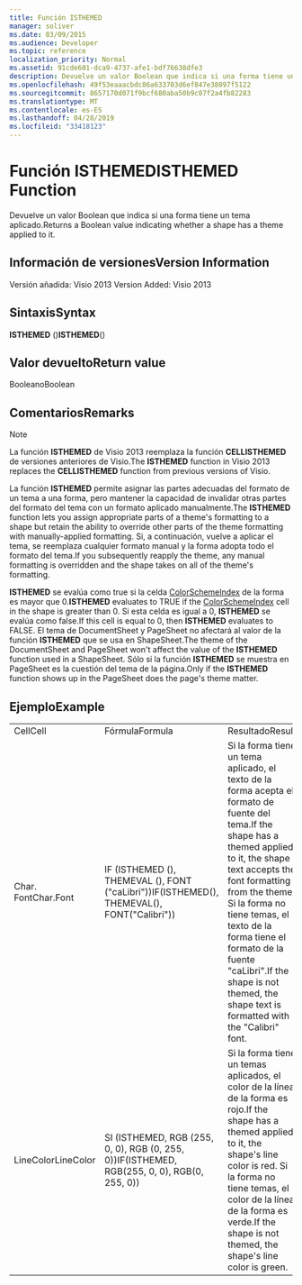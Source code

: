 ```yaml
---
title: Función ISTHEMED
manager: soliver
ms.date: 03/09/2015
ms.audience: Developer
ms.topic: reference
localization_priority: Normal
ms.assetid: 91cde601-dca9-4737-afe1-bdf76638dfe3
description: Devuelve un valor Boolean que indica si una forma tiene un tema aplicado.
ms.openlocfilehash: 49f53eaaacbdc86a633703d6ef847e38097f5122
ms.sourcegitcommit: 8657170d071f9bcf680aba50b9c07f2a4fb82283
ms.translationtype: MT
ms.contentlocale: es-ES
ms.lasthandoff: 04/28/2019
ms.locfileid: "33418123"
---
```

# <a name="isthemed-function"></a><span data-ttu-id="d0491-103">Función ISTHEMED</span><span class="sxs-lookup"><span data-stu-id="d0491-103">ISTHEMED Function</span></span>

<span data-ttu-id="d0491-104">Devuelve un valor Boolean que indica si una forma tiene un tema aplicado.</span><span class="sxs-lookup"><span data-stu-id="d0491-104">Returns a Boolean value indicating whether a shape has a theme applied to it.</span></span> 
  
## <a name="version-information"></a><span data-ttu-id="d0491-105">Información de versiones</span><span class="sxs-lookup"><span data-stu-id="d0491-105">Version Information</span></span>

<span data-ttu-id="d0491-106">Versión añadida: Visio 2013
</span><span class="sxs-lookup"><span data-stu-id="d0491-106">Version Added: Visio 2013</span></span> 
  
## <a name="syntax"></a><span data-ttu-id="d0491-107">Sintaxis</span><span class="sxs-lookup"><span data-stu-id="d0491-107">Syntax</span></span>

 <span data-ttu-id="d0491-108">**ISTHEMED** ()</span><span class="sxs-lookup"><span data-stu-id="d0491-108">**ISTHEMED**()</span></span>
  
## <a name="return-value"></a><span data-ttu-id="d0491-109">Valor devuelto</span><span class="sxs-lookup"><span data-stu-id="d0491-109">Return value</span></span>

<span data-ttu-id="d0491-110">Booleano</span><span class="sxs-lookup"><span data-stu-id="d0491-110">Boolean</span></span>
  
## <a name="remarks"></a><span data-ttu-id="d0491-111">Comentarios</span><span class="sxs-lookup"><span data-stu-id="d0491-111">Remarks</span></span>

> [!NOTE]
> <span data-ttu-id="d0491-112">La función **ISTHEMED** de Visio 2013 reemplaza la función **CELLISTHEMED** de versiones anteriores de Visio.</span><span class="sxs-lookup"><span data-stu-id="d0491-112">The **ISTHEMED** function in Visio 2013 replaces the **CELLISTHEMED** function from previous versions of Visio.</span></span> 
  
<span data-ttu-id="d0491-113">La función **ISTHEMED** permite asignar las partes adecuadas del formato de un tema a una forma, pero mantener la capacidad de invalidar otras partes del formato del tema con un formato aplicado manualmente.</span><span class="sxs-lookup"><span data-stu-id="d0491-113">The **ISTHEMED** function lets you assign appropriate parts of a theme's formatting to a shape but retain the ability to override other parts of the theme formatting with manually-applied formatting.</span></span> <span data-ttu-id="d0491-114">Si, a continuación, vuelve a aplicar el tema, se reemplaza cualquier formato manual y la forma adopta todo el formato del tema.</span><span class="sxs-lookup"><span data-stu-id="d0491-114">If you subsequently reapply the theme, any manual formatting is overridden and the shape takes on all of the theme's formatting.</span></span> 
  
 <span data-ttu-id="d0491-115">**ISTHEMED** se evalúa como true si la celda [ColorSchemeIndex](colorschemeindex-cell-theme-properties-section.md) de la forma es mayor que 0.</span><span class="sxs-lookup"><span data-stu-id="d0491-115">**ISTHEMED** evaluates to TRUE if the [ColorSchemeIndex](colorschemeindex-cell-theme-properties-section.md) cell in the shape is greater than 0.</span></span> <span data-ttu-id="d0491-116">Si esta celda es igual a 0, **ISTHEMED** se evalúa como false.</span><span class="sxs-lookup"><span data-stu-id="d0491-116">If this cell is equal to 0, then **ISTHEMED** evaluates to FALSE.</span></span> <span data-ttu-id="d0491-117">El tema de DocumentSheet y PageSheet no afectará al valor de la función **ISTHEMED** que se usa en ShapeSheet.</span><span class="sxs-lookup"><span data-stu-id="d0491-117">The theme of the DocumentSheet and PageSheet won't affect the value of the **ISTHEMED** function used in a ShapeSheet.</span></span> <span data-ttu-id="d0491-118">Sólo si la función **ISTHEMED** se muestra en PageSheet es la cuestión del tema de la página.</span><span class="sxs-lookup"><span data-stu-id="d0491-118">Only if the **ISTHEMED** function shows up in the PageSheet does the page's theme matter.</span></span> 
  
## <a name="example"></a><span data-ttu-id="d0491-119">Ejemplo</span><span class="sxs-lookup"><span data-stu-id="d0491-119">Example</span></span>

||||
|:-----|:-----|:-----|
|<span data-ttu-id="d0491-120">Cell</span><span class="sxs-lookup"><span data-stu-id="d0491-120">Cell</span></span>  <br/> |<span data-ttu-id="d0491-121">Fórmula</span><span class="sxs-lookup"><span data-stu-id="d0491-121">Formula</span></span>  <br/> |<span data-ttu-id="d0491-122">Resultado</span><span class="sxs-lookup"><span data-stu-id="d0491-122">Result</span></span>  <br/> |
|<span data-ttu-id="d0491-123">Char. Font</span><span class="sxs-lookup"><span data-stu-id="d0491-123">Char.Font</span></span>  <br/> |<span data-ttu-id="d0491-124">IF (ISTHEMED (), THEMEVAL (), FONT ("caLibri"))</span><span class="sxs-lookup"><span data-stu-id="d0491-124">IF(ISTHEMED(), THEMEVAL(), FONT("Calibri"))</span></span>  <br/> |<span data-ttu-id="d0491-125">Si la forma tiene un tema aplicado, el texto de la forma acepta el formato de fuente del tema.</span><span class="sxs-lookup"><span data-stu-id="d0491-125">If the shape has a themed applied to it, the shape text accepts the font formatting from the theme.</span></span> <span data-ttu-id="d0491-126">Si la forma no tiene temas, el texto de la forma tiene el formato de la fuente "caLibri".</span><span class="sxs-lookup"><span data-stu-id="d0491-126">If the shape is not themed, the shape text is formatted with the "Calibri" font.</span></span>  <br/> |
|<span data-ttu-id="d0491-127">LineColor</span><span class="sxs-lookup"><span data-stu-id="d0491-127">LineColor</span></span>  <br/> |<span data-ttu-id="d0491-128">SI (ISTHEMED, RGB (255, 0, 0), RGB (0, 255, 0))</span><span class="sxs-lookup"><span data-stu-id="d0491-128">IF(ISTHEMED, RGB(255, 0, 0), RGB(0, 255, 0))</span></span>  <br/> |<span data-ttu-id="d0491-129">Si la forma tiene un temas aplicados, el color de la línea de la forma es rojo.</span><span class="sxs-lookup"><span data-stu-id="d0491-129">If the shape has a themed applied to it, the shape's line color is red.</span></span> <span data-ttu-id="d0491-130">Si la forma no tiene temas, el color de la línea de la forma es verde.</span><span class="sxs-lookup"><span data-stu-id="d0491-130">If the shape is not themed, the shape's line color is green.</span></span>  <br/> |
   

